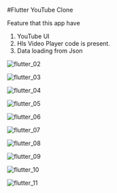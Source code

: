 #Flutter YouTube Clone

Feature that this app have


1. YouTube UI
2. Hls Video Player code is present.
3. Data loading from Json


![flutter_02](https://user-images.githubusercontent.com/49837673/87691534-4daf7900-c7a8-11ea-8047-a0032eeb4205.png)

![flutter_03](https://user-images.githubusercontent.com/49837673/87691542-4ee0a600-c7a8-11ea-93f8-ca47eefd9efb.png)

![flutter_04](https://user-images.githubusercontent.com/49837673/87691552-51430000-c7a8-11ea-8759-132b3ef834bd.png)

![flutter_05](https://user-images.githubusercontent.com/49837673/87691566-53a55a00-c7a8-11ea-9ce3-e17072d9403e.png)

![flutter_06](https://user-images.githubusercontent.com/49837673/87691357-2193f800-c7a8-11ea-9c87-8b1356d6d156.png)

![flutter_07](https://user-images.githubusercontent.com/49837673/87691408-29ec3300-c7a8-11ea-9577-fe84101ff8f1.png)

![flutter_08](https://user-images.githubusercontent.com/49837673/87691437-2f497d80-c7a8-11ea-9b89-faed3fc2ee38.png)

![flutter_09](https://user-images.githubusercontent.com/49837673/87691473-37a1b880-c7a8-11ea-804d-d1159008c4ba.png)

![flutter_10](https://user-images.githubusercontent.com/49837673/87691486-3cff0300-c7a8-11ea-9057-ed55b36a43e0.png)

![flutter_11](https://user-images.githubusercontent.com/49837673/87691500-42f4e400-c7a8-11ea-8515-185a2bde6f27.png)



